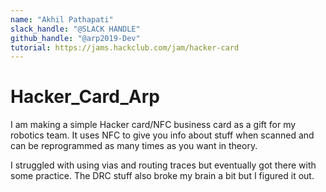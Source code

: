 ```yaml
---
name: "Akhil Pathapati"
slack_handle: "@SLACK HANDLE" 
github_handle: "@arp2019-Dev"
tutorial: https://jams.hackclub.com/jam/hacker-card
---
```


# Hacker_Card_Arp

<!-- Describe your board in 2-3 sentences. What are you making? What will it do? -->
I am making a simple Hacker card/NFC business card as a gift for my robotics team. It uses NFC to give you info about stuff when scanned 
and can be reprogrammed as many times as you want in theory.

<!-- How much is it going to cost? —->
$31.77 with shipping due to JLC pcb smt assembly service also.

<!-- Tell us a little bit about your design process. What were some challenges? What helped? ***Totally Optional*** -->
I struggled with using vias and routing traces but eventually got there with some practice. The DRC stuff also broke my brain a bit but I figured it out.
